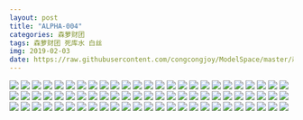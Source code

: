 ```yaml
---
layout: post
title: "ALPHA-004"
categories: 森萝财团
tags: 森萝财团 死库水 白丝
img: 2019-02-03
date: https://raw.githubusercontent.com/congcongjoy/ModelSpace/master/森萝财团/ALPHA/ALPHA-004/honghuatu.net(1).jpg
---
```



![](https://raw.githubusercontent.com/congcongjoy/ModelSpace/master/森萝财团/ALPHA/ALPHA-004/honghuatu.net(1).jpg)
![](https://raw.githubusercontent.com/congcongjoy/ModelSpace/master/森萝财团/ALPHA/ALPHA-004/honghuatu.net(2).jpg)
![](https://raw.githubusercontent.com/congcongjoy/ModelSpace/master/森萝财团/ALPHA/ALPHA-004/honghuatu.net(3).jpg)
![](https://raw.githubusercontent.com/congcongjoy/ModelSpace/master/森萝财团/ALPHA/ALPHA-004/honghuatu.net(4).jpg)
![](https://raw.githubusercontent.com/congcongjoy/ModelSpace/master/森萝财团/ALPHA/ALPHA-004/honghuatu.net(5).jpg)
![](https://raw.githubusercontent.com/congcongjoy/ModelSpace/master/森萝财团/ALPHA/ALPHA-004/honghuatu.net(6).jpg)
![](https://raw.githubusercontent.com/congcongjoy/ModelSpace/master/森萝财团/ALPHA/ALPHA-004/honghuatu.net(7).jpg)
![](https://raw.githubusercontent.com/congcongjoy/ModelSpace/master/森萝财团/ALPHA/ALPHA-004/honghuatu.net(8).jpg)
![](https://raw.githubusercontent.com/congcongjoy/ModelSpace/master/森萝财团/ALPHA/ALPHA-004/honghuatu.net(9).jpg)
![](https://raw.githubusercontent.com/congcongjoy/ModelSpace/master/森萝财团/ALPHA/ALPHA-004/honghuatu.net(10).jpg)
![](https://raw.githubusercontent.com/congcongjoy/ModelSpace/master/森萝财团/ALPHA/ALPHA-004/honghuatu.net(11).jpg)
![](https://raw.githubusercontent.com/congcongjoy/ModelSpace/master/森萝财团/ALPHA/ALPHA-004/honghuatu.net(12).jpg)
![](https://raw.githubusercontent.com/congcongjoy/ModelSpace/master/森萝财团/ALPHA/ALPHA-004/honghuatu.net(13).jpg)
![](https://raw.githubusercontent.com/congcongjoy/ModelSpace/master/森萝财团/ALPHA/ALPHA-004/honghuatu.net(14).jpg)
![](https://raw.githubusercontent.com/congcongjoy/ModelSpace/master/森萝财团/ALPHA/ALPHA-004/honghuatu.net(15).jpg)
![](https://raw.githubusercontent.com/congcongjoy/ModelSpace/master/森萝财团/ALPHA/ALPHA-004/honghuatu.net(16).jpg)
![](https://raw.githubusercontent.com/congcongjoy/ModelSpace/master/森萝财团/ALPHA/ALPHA-004/honghuatu.net(17).jpg)
![](https://raw.githubusercontent.com/congcongjoy/ModelSpace/master/森萝财团/ALPHA/ALPHA-004/honghuatu.net(18).jpg)
![](https://raw.githubusercontent.com/congcongjoy/ModelSpace/master/森萝财团/ALPHA/ALPHA-004/honghuatu.net(19).jpg)
![](https://raw.githubusercontent.com/congcongjoy/ModelSpace/master/森萝财团/ALPHA/ALPHA-004/honghuatu.net(20).jpg)
![](https://raw.githubusercontent.com/congcongjoy/ModelSpace/master/森萝财团/ALPHA/ALPHA-004/honghuatu.net(21).jpg)
![](https://raw.githubusercontent.com/congcongjoy/ModelSpace/master/森萝财团/ALPHA/ALPHA-004/honghuatu.net(22).jpg)
![](https://raw.githubusercontent.com/congcongjoy/ModelSpace/master/森萝财团/ALPHA/ALPHA-004/honghuatu.net(23).jpg)
![](https://raw.githubusercontent.com/congcongjoy/ModelSpace/master/森萝财团/ALPHA/ALPHA-004/honghuatu.net(24).jpg)
![](https://raw.githubusercontent.com/congcongjoy/ModelSpace/master/森萝财团/ALPHA/ALPHA-004/honghuatu.net(25).jpg)
![](https://raw.githubusercontent.com/congcongjoy/ModelSpace/master/森萝财团/ALPHA/ALPHA-004/honghuatu.net(26).jpg)
![](https://raw.githubusercontent.com/congcongjoy/ModelSpace/master/森萝财团/ALPHA/ALPHA-004/honghuatu.net(27).jpg)
![](https://raw.githubusercontent.com/congcongjoy/ModelSpace/master/森萝财团/ALPHA/ALPHA-004/honghuatu.net(28).jpg)
![](https://raw.githubusercontent.com/congcongjoy/ModelSpace/master/森萝财团/ALPHA/ALPHA-004/honghuatu.net(29).jpg)
![](https://raw.githubusercontent.com/congcongjoy/ModelSpace/master/森萝财团/ALPHA/ALPHA-004/honghuatu.net(30).jpg)
![](https://raw.githubusercontent.com/congcongjoy/ModelSpace/master/森萝财团/ALPHA/ALPHA-004/honghuatu.net(31).jpg)
![](https://raw.githubusercontent.com/congcongjoy/ModelSpace/master/森萝财团/ALPHA/ALPHA-004/honghuatu.net(32).jpg)
![](https://raw.githubusercontent.com/congcongjoy/ModelSpace/master/森萝财团/ALPHA/ALPHA-004/honghuatu.net(33).jpg)
![](https://raw.githubusercontent.com/congcongjoy/ModelSpace/master/森萝财团/ALPHA/ALPHA-004/honghuatu.net(34).jpg)
![](https://raw.githubusercontent.com/congcongjoy/ModelSpace/master/森萝财团/ALPHA/ALPHA-004/honghuatu.net(35).jpg)
![](https://raw.githubusercontent.com/congcongjoy/ModelSpace/master/森萝财团/ALPHA/ALPHA-004/honghuatu.net(36).jpg)
![](https://raw.githubusercontent.com/congcongjoy/ModelSpace/master/森萝财团/ALPHA/ALPHA-004/honghuatu.net(37).jpg)
![](https://raw.githubusercontent.com/congcongjoy/ModelSpace/master/森萝财团/ALPHA/ALPHA-004/honghuatu.net(38).jpg)
![](https://raw.githubusercontent.com/congcongjoy/ModelSpace/master/森萝财团/ALPHA/ALPHA-004/honghuatu.net(39).jpg)
![](https://raw.githubusercontent.com/congcongjoy/ModelSpace/master/森萝财团/ALPHA/ALPHA-004/honghuatu.net(40).jpg)
![](https://raw.githubusercontent.com/congcongjoy/ModelSpace/master/森萝财团/ALPHA/ALPHA-004/honghuatu.net(41).jpg)
![](https://raw.githubusercontent.com/congcongjoy/ModelSpace/master/森萝财团/ALPHA/ALPHA-004/honghuatu.net(42).jpg)
![](https://raw.githubusercontent.com/congcongjoy/ModelSpace/master/森萝财团/ALPHA/ALPHA-004/honghuatu.net(43).jpg)
![](https://raw.githubusercontent.com/congcongjoy/ModelSpace/master/森萝财团/ALPHA/ALPHA-004/honghuatu.net(44).jpg)
![](https://raw.githubusercontent.com/congcongjoy/ModelSpace/master/森萝财团/ALPHA/ALPHA-004/honghuatu.net(45).jpg)
![](https://raw.githubusercontent.com/congcongjoy/ModelSpace/master/森萝财团/ALPHA/ALPHA-004/honghuatu.net(46).jpg)
![](https://raw.githubusercontent.com/congcongjoy/ModelSpace/master/森萝财团/ALPHA/ALPHA-004/honghuatu.net(47).jpg)
![](https://raw.githubusercontent.com/congcongjoy/ModelSpace/master/森萝财团/ALPHA/ALPHA-004/honghuatu.net(48).jpg)
![](https://raw.githubusercontent.com/congcongjoy/ModelSpace/master/森萝财团/ALPHA/ALPHA-004/honghuatu.net(49).jpg)
![](https://raw.githubusercontent.com/congcongjoy/ModelSpace/master/森萝财团/ALPHA/ALPHA-004/honghuatu.net(50).jpg)
![](https://raw.githubusercontent.com/congcongjoy/ModelSpace/master/森萝财团/ALPHA/ALPHA-004/honghuatu.net(51).jpg)
![](https://raw.githubusercontent.com/congcongjoy/ModelSpace/master/森萝财团/ALPHA/ALPHA-004/honghuatu.net(52).jpg)
![](https://raw.githubusercontent.com/congcongjoy/ModelSpace/master/森萝财团/ALPHA/ALPHA-004/honghuatu.net(53).jpg)
![](https://raw.githubusercontent.com/congcongjoy/ModelSpace/master/森萝财团/ALPHA/ALPHA-004/honghuatu.net(54).jpg)
![](https://raw.githubusercontent.com/congcongjoy/ModelSpace/master/森萝财团/ALPHA/ALPHA-004/honghuatu.net(55).jpg)
![](https://raw.githubusercontent.com/congcongjoy/ModelSpace/master/森萝财团/ALPHA/ALPHA-004/honghuatu.net(56).jpg)
![](https://raw.githubusercontent.com/congcongjoy/ModelSpace/master/森萝财团/ALPHA/ALPHA-004/honghuatu.net(57).jpg)
![](https://raw.githubusercontent.com/congcongjoy/ModelSpace/master/森萝财团/ALPHA/ALPHA-004/honghuatu.net(58).jpg)
![](https://raw.githubusercontent.com/congcongjoy/ModelSpace/master/森萝财团/ALPHA/ALPHA-004/honghuatu.net(59).jpg)
![](https://raw.githubusercontent.com/congcongjoy/ModelSpace/master/森萝财团/ALPHA/ALPHA-004/honghuatu.net(60).jpg)
![](https://raw.githubusercontent.com/congcongjoy/ModelSpace/master/森萝财团/ALPHA/ALPHA-004/honghuatu.net(61).jpg)
![](https://raw.githubusercontent.com/congcongjoy/ModelSpace/master/森萝财团/ALPHA/ALPHA-004/honghuatu.net(62).jpg)
![](https://raw.githubusercontent.com/congcongjoy/ModelSpace/master/森萝财团/ALPHA/ALPHA-004/honghuatu.net(63).jpg)
![](https://raw.githubusercontent.com/congcongjoy/ModelSpace/master/森萝财团/ALPHA/ALPHA-004/honghuatu.net(64).jpg)
![](https://raw.githubusercontent.com/congcongjoy/ModelSpace/master/森萝财团/ALPHA/ALPHA-004/honghuatu.net(65).jpg)
![](https://raw.githubusercontent.com/congcongjoy/ModelSpace/master/森萝财团/ALPHA/ALPHA-004/honghuatu.net(66).jpg)
![](https://raw.githubusercontent.com/congcongjoy/ModelSpace/master/森萝财团/ALPHA/ALPHA-004/honghuatu.net(67).jpg)
![](https://raw.githubusercontent.com/congcongjoy/ModelSpace/master/森萝财团/ALPHA/ALPHA-004/honghuatu.net(68).jpg)
![](https://raw.githubusercontent.com/congcongjoy/ModelSpace/master/森萝财团/ALPHA/ALPHA-004/honghuatu.net(69).jpg)
![](https://raw.githubusercontent.com/congcongjoy/ModelSpace/master/森萝财团/ALPHA/ALPHA-004/honghuatu.net(70).jpg)
![](https://raw.githubusercontent.com/congcongjoy/ModelSpace/master/森萝财团/ALPHA/ALPHA-004/honghuatu.net(71).jpg)
![](https://raw.githubusercontent.com/congcongjoy/ModelSpace/master/森萝财团/ALPHA/ALPHA-004/honghuatu.net(72).jpg)
![](https://raw.githubusercontent.com/congcongjoy/ModelSpace/master/森萝财团/ALPHA/ALPHA-004/honghuatu.net(73).jpg)
![](https://raw.githubusercontent.com/congcongjoy/ModelSpace/master/森萝财团/ALPHA/ALPHA-004/honghuatu.net(74).jpg)
![](https://raw.githubusercontent.com/congcongjoy/ModelSpace/master/森萝财团/ALPHA/ALPHA-004/honghuatu.net(75).jpg)
